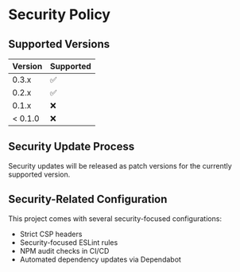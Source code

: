 # Security Policy

## Supported Versions

| Version | Supported          |
| ------- | ------------------ |
| 0.3.x   | :white_check_mark: |
| 0.2.x   | :white_check_mark: |
| 0.1.x   | :x:                |
| < 0.1.0 | :x:                |

## Security Update Process

Security updates will be released as patch versions for the currently supported version.

## Security-Related Configuration

This project comes with several security-focused configurations:

- Strict CSP headers
- Security-focused ESLint rules
- NPM audit checks in CI/CD
- Automated dependency updates via Dependabot